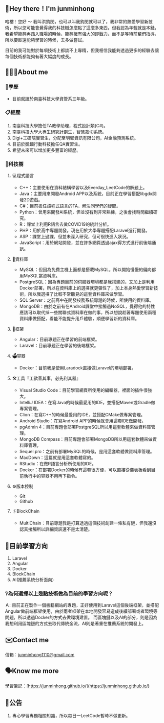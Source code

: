 ## 👋Hey there！I'm junminhong
哈樓！您好 ～ 我叫洪鈞閔，也可以叫我鈞閔就可以了，我非常的熱愛學習新技術，所以您可能會覺得我的科技樹怎麼點了這麼多東西，但我認為年輕就是本錢，我希望能夠再踏入職場的時候，能夠擁有強大的即戰力，而不是等待前輩們指導，所以要趁還能夠學習的時候，去多做嘗試。

目前的我可能對於每項技術上都談不上專精，但我相信我能夠透過更多的經驗去讓每個技術都能夠有著大幅度的成長。

## 👨🏻‍💻About me

### 🏫學歷
- 目前就讀於南臺科技大學資管系三年級。

### 📋經歷
1. 南臺科技大學擔任TA教學助理，程式設計類(C#)。
2. 南臺科技大學大專生研究計劃生，智慧裁切系統。
3. Digi+工研院實習生，分配至明郅資訊有限公司，AI金融預測系統。
4. 目前於凱鈿行動科技擔任QA實習生。
5. 希望未來可以增加更多豐富的經歷。

### 🌲科技樹
1. 💻程式語言
	- C++：主要使用在資料結構學習以及Everday_LeetCode的解題上。
	- Java：主要用來開發Android APP以及系統，目前正在學習搭配libgdx開發2D遊戲。
	- C#：目前擔任該程式語言的TA，解決同學們的疑問。
	- Python：曾用來開發AI系統，但並沒有到非常熟練，之後會找時間繼續研究。
	- R：課堂上利用R語言去做COVID19的統計分析。
	- PHP：用於高中專題開發，現在用於大學專題搭配Laravel進行開發。
	- ASP：課堂上過課，但並未深入研究，但可很快進入狀況。
	- JavaScript：用於網站開發，並在許多網頁透過ajax得方式進行前後端通訊。

2. 🔋資料庫
	- MySQL：但因為免費主機上面都是搭載MySQL，所以開始慢慢的偏向都用MySQL當資料庫。
	- PostgreSQL：因為專題目前的伺服器環境都是我搭建的，又加上是利用Docker部署，所以在資料庫上的選擇就更彈性了，加上本身熱愛學習新技術，所以我選擇了比較不常聽見的這套資料庫來做學習。
	- SQL Server：之前高中在開發校務系統專題的時候，所使用的資料庫。
	- MongoDB：由於之前有在Android課堂中接觸過NoSQL，覺得他的特性應該可以取代掉一些關聯式資料庫在做的事，所以想說趁著專題使用兩種資料庫做搭配，看能不能提升用戶體驗，順便學習新的資料庫。

3. 🧰框架
	- Angular：目前專題正在學習的前端框架。
	- Laravel：目前專題正在學習的後端框架。

4. 🗳容器
	- Docker：目前我是使用Laradock直接做Laravel的環境部署。

5. 🛠工具『工欲善其事，必先利其器』
	- Visual Studio Code：目前學習網頁所使用的編輯器，裡面的插件很強大。
	- IntelliJ IDEA：在寫Java的時候最愛用的IDE，並搭配Maven或Gradle做專案管理。
	- Clion：在寫C++的時候最愛用的IDE，並搭配CMake做專案管理。
	- Android Studio：在寫Android APP的時候就會用這套IDE做開發。
	- pgAdmin 4：目前專題會部署PostgreSQL所以用這套軟體來做資料庫管理。
	- MongoDB Compass：目前專題會部署MongoDB所以用這套軟體來做資料庫管理。
	- Sequel pro：之前有部署MySQL的時候，是用這套軟體做資料庫管理。
	- MacDown：這篇就是用這套軟體寫的。
	- RStudio：在做R語言分析所使用的IDE。
	- Docker：在部署Docker的時候有這套很方便，可以直接從儀表板看到目前執行中的容器不用再下指令。

6. ⚙️版本控制
	- Git
	- Github

7. 🖇BlockChain
	- MultiChain：目前專題我是打算透過這個技術創建一條私有鏈，但我還沒認真接觸所以詳細資訊還不是太清楚。

## 📝目前學習方向
1. Laravel
2. Angular
3. Docker
4. BlockChain
5. AI(推薦系統分析面向)

### ❔為何選擇以上幾點技術做為目前的學習方向呢？
Ａ: 目前正在製作一個書籍網站的專題，正好使用到Laravel這個後端框架，並搭配Angular做前端框架使用，由於兩者框架在本地開發容易造成後續部署或者環境等問題，所以透過Docker的方式去做環境建置。
    而區塊鏈以及AI的部分，則是因為我想利用區塊鏈的方式去取代傳統金流，AI則是著重在推薦系統的開發上。

## ✉️Contact me
信箱：[junminhong1110@gmail.com](mailto:junminhong1110@gmail.com)

## 🗣Know me more
學習筆記：[https://junminhong.github.io/](https://junminhong.github.io/)

## 📍公告
1. 專心學習專題相關知識，所以每日一LeetCode暫時不做更新。

